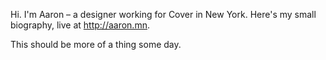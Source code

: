 Hi. I'm Aaron – a designer working for Cover in New York. Here's my small biography, live at http://aaron.mn.

This should be more of a thing some day.
